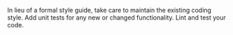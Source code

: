 In lieu of a formal style guide, take care to maintain the existing coding style. Add unit tests for any new or changed functionality. Lint and test your code.